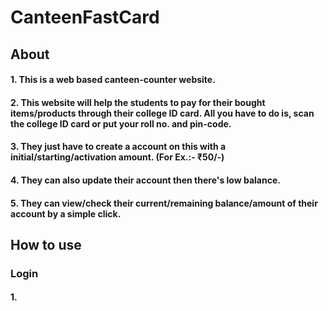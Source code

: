 # CanteenFastCard

## About

#### 1. This is a web based canteen-counter website.

#### 2. This website will help the students to pay for their bought items/products through their college ID card. All you have to do is, scan the college ID card or put your roll no. and pin-code.

#### 3. They just have to create a account on this with a initial/starting/activation amount. (For Ex.:- ₹50/-)

#### 4. They can also update their account then there's low balance.

#### 5. They can view/check their current/remaining balance/amount of their account by a simple click.


## How to use

### Login

#### 1.
